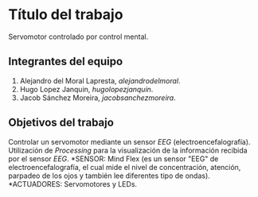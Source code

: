 # Título del trabajo
Servomotor controlado por control mental.
## Integrantes del equipo
1. Alejandro del Moral Lapresta, *alejandrodelmoral*.
2. Hugo Lopez Janquin, *hugolopezjanquin*.
3. Jacob Sánchez Moreira, *jacobsanchezmoreira*.
## Objetivos del trabajo
Controlar un servomotor mediante un sensor *EEG* (electroencefalografía).
Utilización de *Processing* para la visualización de la información recibida por el sensor *EEG*.
*SENSOR: Mind Flex (es un sensor "EEG" de electroencefalografía, el cual mide el nivel de concentración, atención, parpadeo de los ojos y también lee diferentes tipo de ondas).
*ACTUADORES: Servomotores y LEDs.
